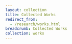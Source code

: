 ```yaml
---
layout: collection
title: Collected Works
redirect_from:
  - /research/works.html
breadcrumb: Collected Works
collection: works
---
```

